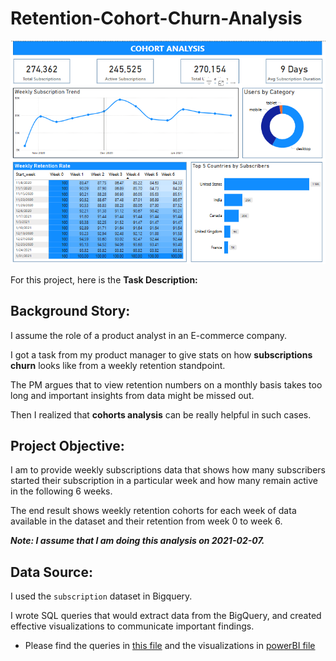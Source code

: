 # Retention-Cohort-Churn-Analysis
![](cohort.PNG)

For this project, here is the **Task Description:**

## Background Story:
I assume the role of a product analyst in an E-commerce company.

I got a task from my product manager to give stats on how **subscriptions churn** looks like from a weekly retention standpoint. 

The PM argues that to view retention numbers on a monthly basis takes too long and important insights from data might be missed out.

Then I realized that **cohorts analysis** can be really helpful in such cases. 

## Project Objective:
I am to provide weekly subscriptions data that shows how many subscribers started their subscription in a particular week and how many remain active in the following 6 weeks. 

The end result shows weekly retention cohorts for each week of data available in the dataset and their retention from week 0 to week 6. 

_**Note: I assume that I am doing this analysis on 2021-02-07.**_

## Data Source: 
I used the `subscription` dataset in Bigquery.

I wrote SQL queries that would extract data from the BigQuery, and created effective visualizations to communicate important findings.

* Please find the queries in [this file](cohort.sql) and the visualizations in [powerBI file](Cohort_Analysis.pbix)

